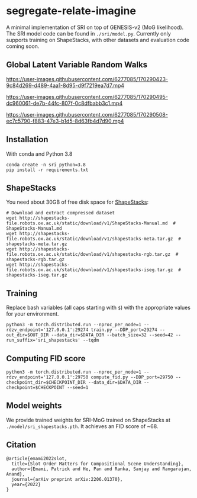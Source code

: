 # segregate-relate-imagine

A minimal implementation of SRI on top of GENESIS-v2 (MoG likelihood). The SRI model code can be found in `./sri/model.py`.
Currently only supports training on ShapeStacks, with other datasets and evaluation code coming soon.

## Global Latent Variable Random Walks



https://user-images.githubusercontent.com/6277085/170290423-9c84d269-d489-4aa1-8d95-d9f7219ea7d7.mp4



https://user-images.githubusercontent.com/6277085/170290495-dc960061-de7b-44fc-807f-0c8dfbabb3c1.mp4



https://user-images.githubusercontent.com/6277085/170290508-ec7c5790-f883-47e3-b1d5-8d63fb4d7d90.mp4


## Installation

With conda and Python 3.8
```shell
conda create -n sri python=3.8
pip install -r requirements.txt
```

## ShapeStacks

You need about 30GB of free disk space for [ShapeStacks](https://ogroth.github.io/shapestacks/):

```shell
# Download and extract compressed dataset
wget http://shapestacks-file.robots.ox.ac.uk/static/download/v1/ShapeStacks-Manual.md  # ShapeStacks-Manual.md
wget http://shapestacks-file.robots.ox.ac.uk/static/download/v1/shapestacks-meta.tar.gz  # shapestacks-meta.tar.gz
wget http://shapestacks-file.robots.ox.ac.uk/static/download/v1/shapestacks-rgb.tar.gz  # shapestacks-rgb.tar.gz
wget http://shapestacks-file.robots.ox.ac.uk/static/download/v1/shapestacks-iseg.tar.gz  # shapestacks-iseg.tar.gz
```

## Training

Replace bash variables (all caps starting with `$`) with the appropriate values for your environment.

```shell
python3 -m torch.distributed.run --nproc_per_node=1 --rdzv_endpoint='127.0.0.1':29274 train.py --DDP_port=29274 --out_dir=$OUT_DIR --data_dir=$DATA_DIR --batch_size=32 --seed=42 --run_suffix='sri_shapestacks' --tqdm
```

## Computing FID score

```shell
python3 -m torch.distributed.run --nproc_per_node=1 --rdzv_endpoint='127.0.0.1':29750 compute_fid.py --DDP_port=29750 --checkpoint_dir=$CHECKPOINT_DIR --data_dir=$DATA_DIR --checkpoint=$CHECKPOINT --seed=1
```

## Model weights

We provide trained weights for SRI-MoG trained on ShapeStacks at `./model/sri_shapestacks.pth`. It achieves an FID score of ~68. 

## Citation

```
@article{emami2022slot,
  title={Slot Order Matters for Compositional Scene Understanding},
  author={Emami, Patrick and He, Pan and Ranka, Sanjay and Rangarajan, Anand},
  journal={arXiv preprint arXiv:2206.01370},
  year={2022}
}
```
